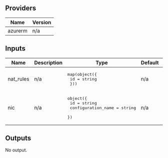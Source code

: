 ## Providers

| Name | Version |
|------|---------|
| azurerm | n/a |

## Inputs

| Name | Description | Type | Default | Required |
|------|-------------|------|---------|:--------:|
| nat\_rules | n/a | <pre>map(object({<br>    id = string<br>  }))</pre> | n/a | yes |
| nic | n/a | <pre>object({<br>    id                 = string<br>    configuration_name = string<br>  })</pre> | n/a | yes |

## Outputs

No output.

